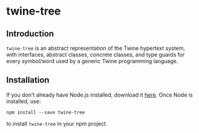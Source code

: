 # twine-tree

## Introduction

`twine-tree` is an abstract representation of the Twine hypertext system, with 
interfaces, abstract classes, concrete classes, and type guards for every
symbol/word used by a generic Twine programming language.

## Installation

If you don't already have Node.js installed, download it [here](https://nodejs.org/en/download/). Once Node is installed, use:

`npm install --save twine-tree`

to install `twine-tree` in your npm project.
